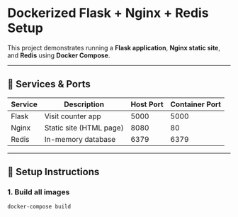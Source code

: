 # Dockerized Flask + Nginx + Redis Setup

This project demonstrates running a **Flask application**, **Nginx static site**, and **Redis** using **Docker Compose**.

---

## 🚀 Services & Ports

| Service | Description             | Host Port | Container Port |
|---------|-------------------------|-----------|----------------|
| Flask   | Visit counter app       | 5000      | 5000           |
| Nginx   | Static site (HTML page) | 8080      | 80             |
| Redis   | In-memory database      | 6379      | 6379           |

---

## 🔧 Setup Instructions

### 1. Build all images
```bash
docker-compose build
